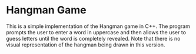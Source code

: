 # Hangman Game

This is a simple implementation of the Hangman game in C++. The program prompts the user to enter a word in uppercase and then allows the user to guess letters until the word is completely revealed. Note that there is no visual representation of the hangman being drawn in this version.

